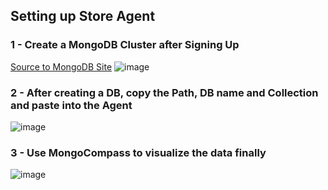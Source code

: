## Setting up Store Agent

### 1 - Create a MongoDB Cluster after Signing Up
[Source to MongoDB Site](https://cloud.mongodb.com/v2#/org/5f6e72fb3a49d011fa22d525/)
![image](https://github.com/ShubhamTiwary914/uAgents/assets/67773966/94c8c032-fd16-4000-b00f-5ccf244640f1)


### 2 - After creating a DB,  copy the Path, DB name and Collection and paste into the Agent
![image](https://github.com/ShubhamTiwary914/uAgents/assets/67773966/c112897c-9071-4bca-8b44-768145dc9a33)


### 3 - Use MongoCompass to visualize the data finally
![image](https://github.com/ShubhamTiwary914/uAgents/assets/67773966/6f626af3-9a35-4e9c-b91d-1c541c802476)
